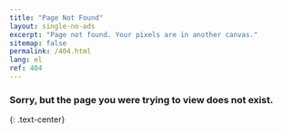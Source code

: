 ```yaml
---
title: "Page Not Found"
layout: single-no-ads
excerpt: "Page not found. Your pixels are in another canvas."
sitemap: false
permalink: /404.html
lang: el
ref: 404
---
```


### Sorry, but the page you were trying to view does not exist.
{: .text-center}
